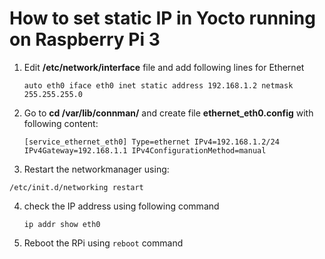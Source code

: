# How to set static IP in Yocto running on Raspberry Pi 3

1. Edit **/etc/network/interface** file and add following lines for Ethernet

   

   `auto eth0
   iface eth0 inet static
   	address 192.168.1.2
   	netmask 255.255.255.0`

   

2. Go to **cd /var/lib/connman/** and create file **ethernet_eth0.config** with following content:

   `[service_ethernet_eth0]
   Type=ethernet
   IPv4=192.168.1.2/24
   IPv4Gateway=192.168.1.1
   IPv4ConfigurationMethod=manual`

3.  Restart the networkmanager using:

   `/etc/init.d/networking restart`

4. check the IP address using following command

   `ip addr show eth0`

5. Reboot the RPi using `reboot` command